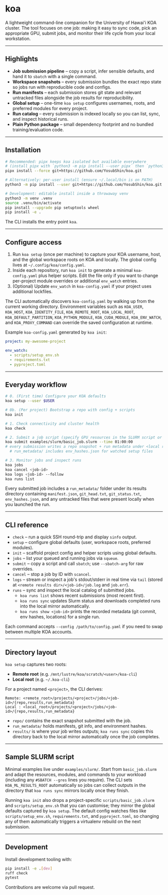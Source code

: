 # koa

A lightweight command-line companion for the University of Hawai'i KOA cluster. The tool focuses on one job: making it easy to sync code, pick an appropriate GPU, submit jobs, and monitor their life cycle from your local workstation.

---

## Highlights
- **Job submission pipeline** – copy a script, infer sensible defaults, and hand it to `sbatch` with a single command.
- **Workspace snapshots** – every submission bundles the exact repo state so jobs run with reproducible code and configs.
- **Run manifests** – each submission stores git state and relevant untracked files alongside the job results for reproducibility.
- **Global setup** – one-time `koa setup` configures usernames, roots, and preferred modules for every project.
- **Run catalog** – every submission is indexed locally so you can list, sync, and inspect historical runs.
- **Plain Python package** – small dependency footprint and no bundled training/evaluation code.

---

## Installation

```bash
# Recommended: pipx keeps koa isolated but available everywhere
# (install pipx with `python3 -m pip install --user pipx` then `python3 -m pipx ensurepath` if needed)
pipx install --force git+https://github.com/YosubShin/koa.git

# Alternatively: per-user install (ensure ~/.local/bin is on PATH)
python3 -m pip install --user git+https://github.com/YosubShin/koa.git

# Development: editable install inside a throwaway venv
python3 -m venv .venv
source .venv/bin/activate
pip install --upgrade pip setuptools wheel
pip install -e .
```

The CLI installs the entry point `koa`.

---

## Configure access

1. Run `koa setup` (once per machine) to capture your KOA username, host, and the global workspace roots on KOA and locally. The global config lives at `~/.config/koa/config.yaml`.
2. Inside each repository, run `koa init` to generate a minimal `koa-config.yaml` plus helper scripts. Edit the file only if you want to change per-project module overrides or additional `env_watch` entries.
3. (Optional) Update `env_watch` in `koa-config.yaml` if your project uses additional lockfiles.

The CLI automatically discovers `koa-config.yaml` by walking up from the current working directory. Environment variables such as `KOA_USER`, `KOA_HOST`, `KOA_IDENTITY_FILE`, `KOA_REMOTE_ROOT`, `KOA_LOCAL_ROOT`, `KOA_DEFAULT_PARTITION`, `KOA_PYTHON_MODULE`, `KOA_CUDA_MODULE`, `KOA_ENV_WATCH`, and `KOA_PROXY_COMMAND` can override the saved configuration at runtime.

Example `koa-config.yaml` generated by `koa init`:

```yaml
project: my-awesome-project

env_watch:
  - scripts/setup_env.sh
  - requirements.txt
  - pyproject.toml
```


---

## Everyday workflow

```bash
# 0. (First time) Configure your KOA defaults
koa setup --user $USER

# 0b. (Per project) Bootstrap a repo with config + scripts
koa init

# 1. Check connectivity and cluster health
koa check

# 2. Submit a job script (specify GPU resources in the SLURM script or via `koa submit --gpus` if desired)
koa submit examples/slurm/basic_job.slurm --time 01:00:00
# every submission writes a repo snapshot + run metadata under <local results>/<job-id>/
  # run_metadata/ includes env_hashes.json for watched setup files

# 3. Monitor jobs and inspect runs
koa jobs
koa cancel <job-id>
koa logs <job-id> --follow
koa runs list
```

Every submitted job includes a `run_metadata/` folder under its results directory containing `manifest.json`, `git_head.txt`, `git_status.txt`, `env_hashes.json`, and any untracked files that were present locally when you launched the run.

---

## CLI reference

- `check` – run a quick SSH round-trip and display `sinfo` output.
- `setup` – configure global defaults (user, workspace roots, preferred modules).
- `init` – scaffold project config and helper scripts using global defaults.
- `jobs` – list your queued and running jobs via `squeue`.
- `submit` – copy a script and call `sbatch`; use `--sbatch-arg` for raw overrides.
- `cancel` – stop a job by ID with `scancel`.
- `logs` – stream or inspect a job's stdout/stderr in real time via `tail` (stored at `<remote results dir>/<job-id>/job.log` and `job.err`).
- `runs` – sync and inspect the local catalog of submitted jobs.
  - `koa runs list` shows recent submissions (most recent first).
  - `koa runs sync` updates Slurm status and downloads completed runs into the local mirror automatically.
  - `koa runs show <job-id>` prints the recorded metadata (git commit, env hashes, locations) for a single run.

Each command accepts `--config /path/to/config.yaml` if you need to swap between multiple KOA accounts.

---

## Directory layout

`koa setup` captures two roots:

- **Remote root** (e.g. `/mnt/lustre/koa/scratch/<user>/koa-cli`)
- **Local root** (e.g. `~/.koa-cli`)

For a project named `<project>`, the CLI derives:

```
Remote: <remote_root>/projects/<project>/jobs/<job-id>/{repo,results,run_metadata}
Local : <local_root>/projects/<project>/jobs/<job-id>/{repo,results,run_metadata}
```

- `repo/` contains the exact snapshot submitted with the job.
- `run_metadata/` holds manifests, git info, and environment hashes.
- `results/` is where your job writes outputs; `koa runs sync` copies this directory back to the local mirror automatically once the job completes.

---

## Sample SLURM script

Minimal examples live under `examples/slurm/`. Start from `basic_job.slurm` and adapt the resources, modules, and commands to your workload (including any `#SBATCH --gres` lines you require). The CLI sets `KOA_ML_RESULTS_ROOT` automatically so jobs can collect outputs in the directory that `koa runs sync` mirrors locally once they finish.

Running `koa init` also drops a project-specific `scripts/basic_job.slurm` and `scripts/setup_env.sh` that you can customise; they mirror the global defaults captured by `koa setup`. The default config watches files like `scripts/setup_env.sh`, `requirements.txt`, and `pyproject.toml`, so changing any of them automatically triggers a virtualenv rebuild on the next submission.

---

## Development

Install development tooling with:

```bash
pip install -e .[dev]
ruff check
pytest
```

Contributions are welcome via pull request.
